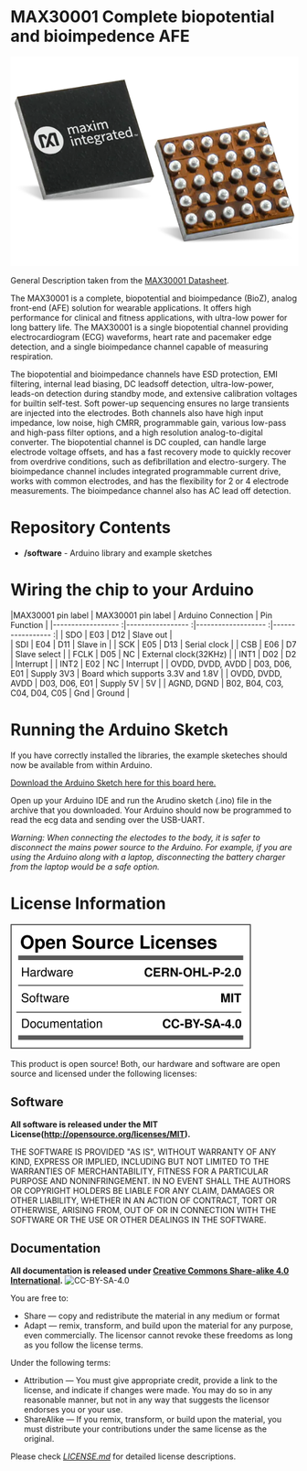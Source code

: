 # MAX30001 Complete biopotential and bioimpedence AFE

![MAX30001 Complete biopotential and bioimpedence AFE](assets/max30001chip.png)

General Description taken from the [MAX30001 Datasheet](https://datasheets.maximintegrated.com/en/ds/MAX30001.pdf).

The MAX30001 is a complete, biopotential and bioimpedance (BioZ), analog front-end (AFE) solution for wearable applications. It offers high performance for clinical and fitness applications, with ultra-low power for long battery life. The MAX30001 is a single biopotential channel providing electrocardiogram (ECG) waveforms, heart rate and pacemaker edge detection, and a single bioimpedance channel capable of measuring respiration.

The biopotential and bioimpedance channels have ESD protection, EMI filtering, internal lead biasing, DC leadsoff detection, ultra-low-power, leads-on detection during standby mode, and extensive calibration voltages for builtin self-test. Soft power-up sequencing ensures no large transients are injected into the electrodes. Both channels also have high input impedance, low noise, high CMRR, programmable gain, various low-pass and high-pass filter options, and a high resolution analog-to-digital converter. The biopotential channel is DC coupled, can handle large electrode voltage offsets, and has a fast recovery mode to quickly recover from overdrive conditions, such as defibrillation and electro-surgery. The bioimpedance channel includes integrated programmable current drive, works with common electrodes, and has the flexibility for 2 or 4 electrode measurements. The bioimpedance channel also has AC lead off detection.

# Repository Contents

* **/software** - Arduino library and example sketches

# Wiring the chip to your Arduino

|MAX30001 pin label  | MAX30001 pin label | Arduino Connection  | Pin Function      |
|------------------ :|-----------------  :|------------------- :|----------------- :|
| SDO         		 | E03     		      | D12                 |  Slave out 	    |             
| SDI    		     | E04     			  | D11                 |  Slave in         |
| SCK      		     | E05   		      | D13                 |  Serial clock     |
| CSB    		     | E06      		  | D7                  |  Slave select	    |
| FCLK     		  	 | D05    			  | NC                  |  External clock(32KHz) |
| INT1      		 | D02    		      | D2                  |  Interrupt        |
| INT2       		 | E02       		  | NC                  |  Interrupt        |
| OVDD, DVDD, AVDD   | D03, D06, E01      | Supply 3V3     		|  Board which supports 3.3V and 1.8V |
| OVDD, DVDD, AVDD   | D03, D06, E01      | Supply 5V       	|  5V               |
| AGND, DGND    	 | B02, B04, C03, C04, D04, C05 | Gnd 		|  Ground		    |


# Running the Arduino Sketch

If you have correctly installed the libraries, the example sketeches should now be available from within Arduino.

[Download the Arduino Sketch here for this board here.](https://github.com/kkasper/max30001/releases/download/v0.1/max30001_arduino.zip)

Open up your Arduino IDE and run the Arudino sketch (.ino) file in the archive that you downloaded. Your Arduino should now be programmed to read the ecg data and sending over the USB-UART.  

*Warning:
When connecting the electodes to the body, it is safer to disconnect the mains power source to the Arduino. For example, if you are using the Arduino along with a laptop, disconnecting the battery charger from the laptop would be a safe option.*


License Information
===================

![License](license_mark.svg)

This product is open source! Both, our hardware and software are open source and licensed under the following licenses:


Software
--------

**All software is released under the MIT License(http://opensource.org/licenses/MIT).**

THE SOFTWARE IS PROVIDED "AS IS", WITHOUT WARRANTY OF ANY KIND, EXPRESS OR IMPLIED, INCLUDING BUT NOT LIMITED TO THE WARRANTIES OF MERCHANTABILITY, FITNESS FOR A PARTICULAR PURPOSE AND NONINFRINGEMENT. IN NO EVENT SHALL THE AUTHORS OR COPYRIGHT HOLDERS BE LIABLE FOR ANY CLAIM, DAMAGES OR OTHER LIABILITY, WHETHER IN AN ACTION OF CONTRACT, TORT OR OTHERWISE, ARISING FROM, OUT OF OR IN CONNECTION WITH THE SOFTWARE OR THE USE OR OTHER DEALINGS IN THE SOFTWARE.

Documentation
-------------
**All documentation is released under [Creative Commons Share-alike 4.0 International](http://creativecommons.org/licenses/by-sa/4.0/).**
![CC-BY-SA-4.0](https://i.creativecommons.org/l/by-sa/4.0/88x31.png)

You are free to:

* Share — copy and redistribute the material in any medium or format
* Adapt — remix, transform, and build upon the material for any purpose, even commercially.
The licensor cannot revoke these freedoms as long as you follow the license terms.

Under the following terms:

* Attribution — You must give appropriate credit, provide a link to the license, and indicate if changes were made. You may do so in any reasonable manner, but not in any way that suggests the licensor endorses you or your use.
* ShareAlike — If you remix, transform, or build upon the material, you must distribute your contributions under the same license as the original.

Please check [*LICENSE.md*](LICENSE.md) for detailed license descriptions.

